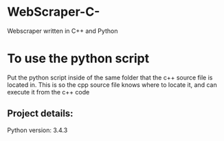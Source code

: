 # WebScraper-C-
Webscraper written in C++ and Python

# To use the python script
Put the python script inside of the same folder that the c++ source file is located in.
This is so the cpp source file knows where to locate it, and can execute it from the c++ code

## Project details:
Python version: 3.4.3


